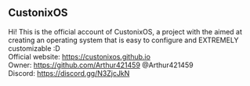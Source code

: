 ## CustonixOS
Hi! This is the official account of CustonixOS, a project with the aimed at creating an operating system that is easy to configure and EXTREMELY customizable :D <br>
Official website: https://custonixos.github.io <br>
Owner: https://github.com/Arthur421459 @Arthur421459 <br>
Discord: https://discord.gg/N3ZjcJkN
